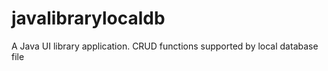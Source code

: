 # javalibrarylocaldb
A Java UI library application. CRUD functions supported by local database file
